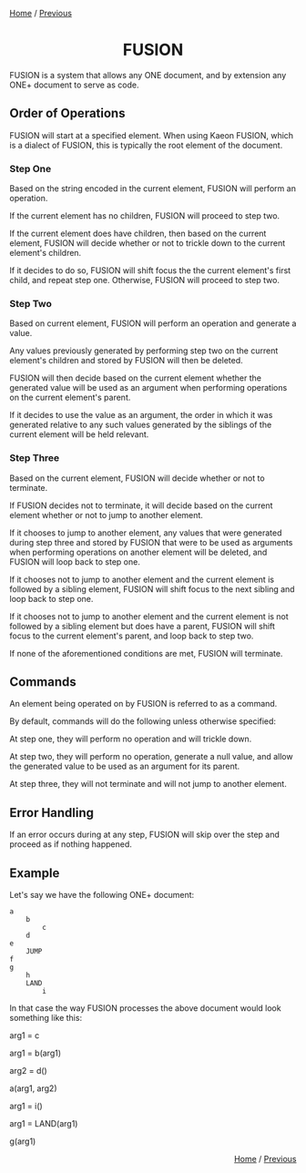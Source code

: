 [Home]() /
[Previous]()

<div align="center"><h1>FUSION</h1></div>

FUSION is a system that allows any ONE document,
and by extension any ONE+ document to serve as code.

## Order of Operations

FUSION will start at a specified element.
When using Kaeon FUSION,
which is a dialect of FUSION,
this is typically the root element of the document.

### Step One

Based on the string encoded in the current element,
FUSION will perform an operation.
					
If the current element has no children,
FUSION will proceed to step two.
					
If the current element does have children,
then based on the current element,
FUSION will decide whether or not to trickle down to the current element's children.
					
If it decides to do so,
FUSION will shift focus the the current element's first child,
and repeat step one.
Otherwise,
FUSION will proceed to step two.

### Step Two

Based on current element,
FUSION will perform an operation and generate a value.
					
Any values previously generated by performing step two on the current element's children and stored by FUSION will then be deleted.
					
FUSION will then decide based on the current element whether the generated value will be used as an argument when performing operations on the current element's parent.
					
If it decides to use the value as an argument,
the order in which it was generated relative to any such values generated by the siblings of the current element will be held relevant.

### Step Three

Based on the current element,
FUSION will decide whether or not to terminate.
					
If FUSION decides not to terminate,
it will decide based on the current element whether or not to jump to another element.
					
If it chooses to jump to another element,
any values that were generated during step three and stored by FUSION that were to be used as arguments when performing operations on another element will be deleted,
and FUSION will loop back to step one.
					
If it chooses not to jump to another element and the current element is followed by a sibling element,
FUSION will shift focus to the next sibling and loop back to step one.
					
If it chooses not to jump to another element and the current element is not followed by a sibling element but does have a parent,
FUSION will shift focus to the current element's parent,
and loop back to step two.
					
If none of the aforementioned conditions are met, FUSION will terminate.

## Commands

An element being operated on by FUSION is referred to as a command.
				
By default,
commands will do the following unless otherwise specified:
				
At step one,
they will perform no operation and will trickle down.
				
At step two,
they will perform no operation,
generate a null value,
and allow the generated value to be used as an argument for its parent.
				
At step three,
they will not terminate and will not jump to another element.

## Error Handling

If an error occurs during at any step,
FUSION will skip over the step and proceed as if nothing happened.

## Example

Let's say we have the following ONE+ document:

    a
    	b
    		c
    	d
    e
    	JUMP
    f
    g
    	h
    	LAND
    		i

In that case the way FUSION processes the above document would look something like this:

arg1 = c

arg1 = b(arg1)

arg2 = d()

a(arg1, arg2)

arg1 = i()

arg1 = LAND(arg1)

g(arg1)

<div align="right"><p>

<a href="">Home</a> / 
<a href="">Previous</a>

</p></div>